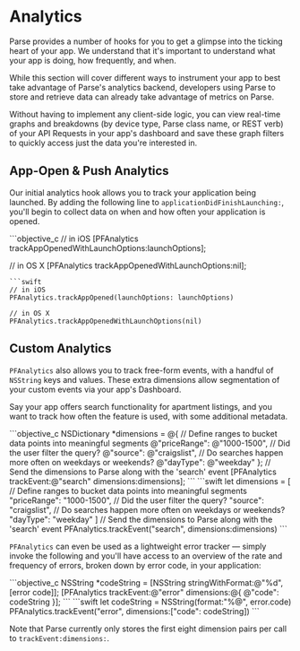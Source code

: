 # Analytics

Parse provides a number of hooks for you to get a glimpse into the ticking heart of your app. We understand that it's important to understand what your app is doing, how frequently, and when.

While this section will cover different ways to instrument your app to best take advantage of Parse's analytics backend, developers using Parse to store and retrieve data can already take advantage of metrics on Parse.

Without having to implement any client-side logic, you can view real-time graphs and breakdowns (by device type, Parse class name, or REST verb) of your API Requests in your app's dashboard and save these graph filters to quickly access just the data you're interested in.

## App-Open & Push Analytics

Our initial analytics hook allows you to track your application being launched. By adding the following line to `applicationDidFinishLaunching:`, you'll begin to collect data on when and how often your application is opened.

<div class="language-toggle" markdown="1">
```objective_c
// in iOS
[PFAnalytics trackAppOpenedWithLaunchOptions:launchOptions];

// in OS X
[PFAnalytics trackAppOpenedWithLaunchOptions:nil];
```
```swift
// in iOS
PFAnalytics.trackAppOpened(launchOptions: launchOptions)

// in OS X
PFAnalytics.trackAppOpenedWithLaunchOptions(nil)
```
</div>

## Custom Analytics

`PFAnalytics` also allows you to track free-form events, with a handful of `NSString` keys and values. These extra dimensions allow segmentation of your custom events via your app's Dashboard.

Say your app offers search functionality for apartment listings, and you want to track how often the feature is used, with some additional metadata.

<div class="language-toggle" markdown="1">
```objective_c
NSDictionary *dimensions = @{
  // Define ranges to bucket data points into meaningful segments
  @"priceRange": @"1000-1500",
  // Did the user filter the query?
  @"source": @"craigslist",
  // Do searches happen more often on weekdays or weekends?
  @"dayType": @"weekday"
};
// Send the dimensions to Parse along with the 'search' event
[PFAnalytics trackEvent:@"search" dimensions:dimensions];
```
```swift
let dimensions = [
  // Define ranges to bucket data points into meaningful segments
  "priceRange": "1000-1500",
  // Did the user filter the query?
  "source": "craigslist",
  // Do searches happen more often on weekdays or weekends?
  "dayType": "weekday"
]
// Send the dimensions to Parse along with the 'search' event
PFAnalytics.trackEvent("search", dimensions:dimensions)
```
</div>

`PFAnalytics` can even be used as a lightweight error tracker — simply invoke the following and you'll have access to an overview of the rate and frequency of errors, broken down by error code, in your application:

<div class="language-toggle" markdown="1">
```objective_c
NSString *codeString = [NSString stringWithFormat:@"%d", [error code]];
[PFAnalytics trackEvent:@"error" dimensions:@{ @"code": codeString }];
```
```swift
let codeString = NSString(format:"%@", error.code)
PFAnalytics.trackEvent("error", dimensions:["code": codeString])
```
</div>

Note that Parse currently only stores the first eight dimension pairs per call to `trackEvent:dimensions:`.

